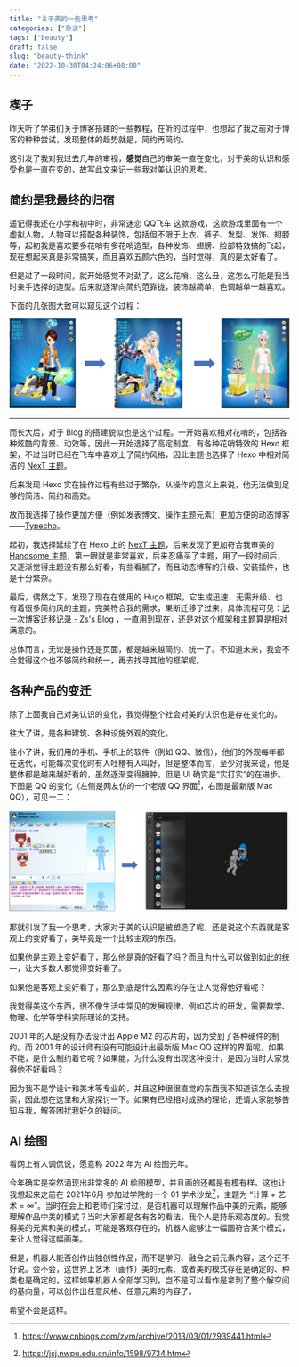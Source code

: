 ```yaml
---
title: "关于美的一些思考"
categories: ["杂谈"]
tags: ["beauty"]
draft: false
slug: "beauty-think"
date: "2022-10-30T04:24:06+08:00"
---
```


## 楔子

昨天听了学弟们关于博客搭建的一些教程，在听的过程中，也想起了我之前对于博客的种种尝试，发现整体的趋势就是，简约再简约。

这引发了我对我过去几年的审视，**感觉**自己的审美一直在变化，对于美的认识和感受也是一直在变的，故写此文来记一些我对美认识的思考。

## 简约是我最终的归宿

遥记得我还在小学和初中时，非常迷恋 QQ飞车 这款游戏，这款游戏里面有一个虚拟人物，人物可以搭配各种装饰，包括但不限于上衣、裤子、发型、发饰、翅膀等，起初我是喜欢要多花哨有多花哨造型，各种发饰、翅膀、脸部特效搞的飞起，现在想起来真是非常搞笑，而且喜欢五颜六色的，当时觉得，真的是太好看了。

但是过了一段时间，就开始感觉不对劲了，这么花哨，这么丑，这怎么可能是我当时亲手选择的造型。后来就逐渐向简约范靠拢，装饰越简单，色调越单一越喜欢。

下面的几张图大致可以窥见这个过程：

![qq-car](/images/beauty-think/qq-car.png)

---

而长大后，对于 Blog 的搭建貌似也是这个过程。一开始喜欢相对花哨的，包括各种炫酷的背景、动效等，因此一开始选择了高定制度、有各种花哨特效的 Hexo 框架，不过当时已经在飞车中喜欢上了简约风格，因此主题也选择了 Hexo 中相对简洁的 [NexT 主题](https://theme-next.iissnan.com)。

后来发现 Hexo 实在操作过程有些过于繁杂，从操作的意义上来说，他无法做到足够的简洁、简约和高效。

故而我选择了操作更加方便（例如发表博文、操作主题元素）更加方便的动态博客——[Typecho](https://typecho.org)。

起初，我选择延续了在 Hexo 上的 [NexT 主题](https://github.com/zgq354/typecho-theme-next)，后来发现了更加符合我审美的 [Handsome 主题](https://www.ihewro.com/archives/489/)，第一眼就是非常喜欢，后来忍痛买了主题，用了一段时间后，又逐渐觉得主题没有那么好看，有些看腻了，而且动态博客的升级、安装插件，也是十分繁杂。

最后，偶然之下，发现了现在在使用的 Hugo 框架，它生成迅速、无需升级、也有着很多简约风的主题，完美符合我的需求，果断迁移了过来，具体流程可见：[记一次博客迁移记录 - Zs's Blog](https://blog.zzsqwq.cn/posts/221/) ，一直用到现在，还是对这个框架和主题算是相对满意的。

总体而言，无论是操作还是页面，都是越来越简约、统一了。不知道未来，我会不会觉得这个也不够简约和统一，再去找寻其他的框架呢。

## 各种产品的变迁

除了上面我自己对美认识的变化，我觉得整个社会对美的认识也是存在变化的。

往大了讲，是各种建筑、各种设施外观的变化。

往小了讲，我们用的手机、手机上的软件（例如 QQ、微信），他们的外观每年都在迭代，可能每次变化时有人吐槽有人叫好，但是整体而言，至少对我来说，他是整体都是越来越好看的，虽然逐渐变得臃肿，但是 UI 确实是“实打实”的在进步。下图是 QQ 的变化（左侧是网友仿的一个老版 QQ 界面[^1]，右图是最新版 Mac QQ），可见一二：

![qq](/images/beauty-think/qq.png)

那就引发了我一个思考，大家对于美的认识是被塑造了呢，还是说这个东西就是客观上的变好看了，美毕竟是一个比较主观的东西。

如果他是主观上变好看了，那么他是真的好看了吗？而且为什么可以做到如此的统一，让大多数人都觉得变好看了。

如果他是客观上变好看了，那么到底是什么因素的存在让人觉得他好看呢？

我觉得美这个东西，很不像生活中常见的发展规律，例如芯片的研发，需要数学、物理、化学等学科实际理论的支持。

2001 年的人是没有办法设计出 Apple M2 的芯片的，因为受到了各种硬件的制约。而 2001 年的设计师有没有可能设计出最新版 Mac QQ 这样的界面呢，如果不能，是什么制约着它呢？如果能，为什么没有出现这种设计，是因为当时大家觉得他不好看吗？

因为我不是学设计和美术等专业的，并且这种很很直觉的东西我不知道该怎么去搜索，因此想在这里和大家探讨一下。如果有已经相对成熟的理论，还请大家能够告知与我，解答困扰我好久的疑问。

## AI 绘图

看网上有人调侃说，愿意称 2022 年为 AI 绘图元年。

今年确实是突然涌现出非常多的 AI 绘图模型，并且画的还都是有模有样。这也让我想起来之前在 2021年6月 参加过学院的一个 01 学术沙龙[^2]，主题为 “计算 + 艺术 = ∞”。当时在会上和老师们探讨过，是否机器可以理解作品中美的元素，能够理解作品中美的模式？当时大家都是各有各的看法，我个人是持乐观态度的。我觉得美的元素和美的模式，可能是客观存在的，机器人能够让一幅画符合某个模式，来让人觉得这幅画美。

但是，机器人能否创作出独创性作品，而不是学习、融合之前元素内容，这个还不好说。会不会，这世界上艺术（画作）美的元素、或者美的模式存在是确定的、种类也是确定的，这样如果机器人全部学习到，岂不是可以看作是拿到了整个解空间的基向量，可以创作出任意风格、任意元素的内容了。

希望不会是这样。

[^1]:https://www.cnblogs.com/zym/archive/2013/03/01/2939441.html
[^2]: https://jsj.nwpu.edu.cn/info/1598/9734.htm

